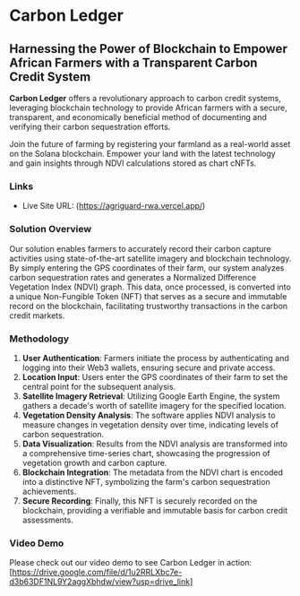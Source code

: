 # Carbon Ledger

## Harnessing the Power of Blockchain to Empower African Farmers with a Transparent Carbon Credit System

**Carbon Ledger** offers a revolutionary approach to carbon credit systems, leveraging blockchain technology to provide African farmers with a secure, transparent, and economically beneficial method of documenting and verifying their carbon sequestration efforts.

Join the future of farming by registering your farmland as a real-world asset on the Solana blockchain. Empower your land with the latest technology and gain insights through NDVI calculations stored as chart cNFTs.

### Links

- Live Site URL: (https://agriguard-rwa.vercel.app/)

### Solution Overview

Our solution enables farmers to accurately record their carbon capture activities using state-of-the-art satellite imagery and blockchain technology. By simply entering the GPS coordinates of their farm, our system analyzes carbon sequestration rates and generates a Normalized Difference Vegetation Index (NDVI) graph. This data, once processed, is converted into a unique Non-Fungible Token (NFT) that serves as a secure and immutable record on the blockchain, facilitating trustworthy transactions in the carbon credit markets.

### Methodology

1. **User Authentication**: Farmers initiate the process by authenticating and logging into their Web3 wallets, ensuring secure and private access.
2. **Location Input**: Users enter the GPS coordinates of their farm to set the central point for the subsequent analysis.
3. **Satellite Imagery Retrieval**: Utilizing Google Earth Engine, the system gathers a decade's worth of satellite imagery for the specified location.
4. **Vegetation Density Analysis**: The software applies NDVI analysis to measure changes in vegetation density over time, indicating levels of carbon sequestration.
5. **Data Visualization**: Results from the NDVI analysis are transformed into a comprehensive time-series chart, showcasing the progression of vegetation growth and carbon capture.
6. **Blockchain Integration**: The metadata from the NDVI chart is encoded into a distinctive NFT, symbolizing the farm's carbon sequestration achievements.
7. **Secure Recording**: Finally, this NFT is securely recorded on the blockchain, providing a verifiable and immutable basis for carbon credit assessments.

### Video Demo

Please check out our video demo to see Carbon Ledger in action: [https://drive.google.com/file/d/1u2RRLXbc7e-d3b63DF1NL9Y2aggXbhdw/view?usp=drive_link]
